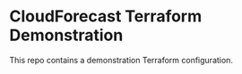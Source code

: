 # CloudForecast Terraform Demonstration
This repo contains a demonstration Terraform configuration.
